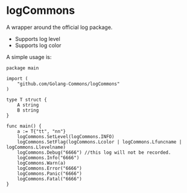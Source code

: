 # logCommons

A wrapper around the official log package.

* Supports log level
* Supports log color

A simple usage is:

```
package main

import (
    "github.com/Golang-Commons/logCommons"
)

type T struct {
    A string
    B string
}

func main() {
    a := T{"tt", "nn"}
    logCommons.SetLevel(logCommons.INFO)
    logCommons.SetFlag(logCommons.Lcolor | logCommons.Lfuncname | logCommons.Llevelname)
    logCommons.Debug("6666") //this log will not be recorded.
    logCommons.Info("6666")
    logCommons.Warn(a)
    logCommons.Error("6666")
    logCommons.Panic("6666")
    logCommons.Fatal("6666")
}
```

